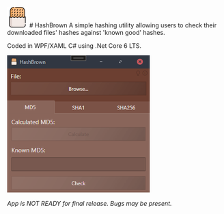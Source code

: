 
<img src="/HashBrown/hash-browns.png" width="48">
# HashBrown
A simple hashing utility allowing users to check their downloaded files' hashes against 'known good' hashes.

Coded in WPF/XAML C# using .Net Core 6 LTS. 

![HashBrown Screenshot](/HashBrown-Screenshot.png)

*App is NOT READY for final release. Bugs may be present.*
